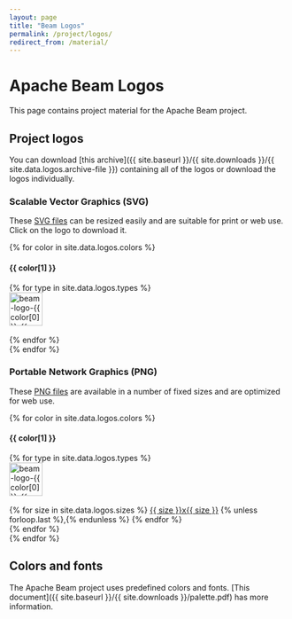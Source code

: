 ```yaml
---
layout: page
title: "Beam Logos"
permalink: /project/logos/
redirect_from: /material/
---
```


# Apache Beam Logos

This page contains project material for the Apache Beam project.

## Project logos
You can download [this archive]({{ site.baseurl }}/{{ site.downloads }}/{{ site.data.logos.archive-file }})
containing all of the logos or download the logos individually.

### Scalable Vector Graphics (SVG)
These [SVG files](https://en.wikipedia.org/wiki/Scalable_Vector_Graphics) can
be resized easily and are suitable for print or web use. Click on the logo to
download it.

{% for color in site.data.logos.colors %}
#### {{ color[1] }}
<div class="row">
<div class="col-md-2">
</div>
{% for type in site.data.logos.types %}
<div class="col-md-2">
<div class="row">
<a href="{{ site.baseurl }}{{ site.data.logos.logo-location }}/{{ color[0] }}/{{ type }}/beam-logo-{{ color[0] }}-{{ type }}.svg" role="button"><img style="height: 60px" src="{{ site.baseurl }}{{ site.data.logos.logo-location }}/{{ color[0] }}/{{ type }}/beam-logo-{{ color[0] }}-{{ type }}.svg" alt="beam-logo-{{ color[0] }}-{{ type }}.svg"></a>
</div><br>
</div>
{% endfor %}
</div>
{% endfor %}


### Portable Network Graphics (PNG)
These [PNG files](https://en.wikipedia.org/wiki/Portable_Network_Graphics) are
available in a number of fixed sizes and are optimized for web use.

{% for color in site.data.logos.colors %}
#### {{ color[1] }}
<div class="row">
<div class="col-md-2">
</div>
{% for type in site.data.logos.types %}
<div class="col-md-2">
<div class="row">
<img style="height: 60px" src="{{ site.data.logos.logo-location }}/{{ color[0] }}/{{ type }}/beam-logo-{{ color[0] }}-{{ type }}.svg" alt="beam-logo-{{ color[0] }}-{{ type }}">
</div><br>
<div class="row">
{% for size in site.data.logos.sizes %}
<a href="{{ site.data.logos.logo-location }}/{{ color[0] }}/{{ type }}/beam-logo-{{ color[0] }}-{{ type }}-{{ size }}.png">{{ size }}x{{ size }}</a>
{% unless forloop.last %},{% endunless %}
{% endfor %}
</div>
</div>
{% endfor %}
</div>
{% endfor %}

## Colors and fonts
The Apache Beam project uses predefined colors and fonts. [This document]({{ site.baseurl }}/{{ site.downloads }}/palette.pdf) has more information.
